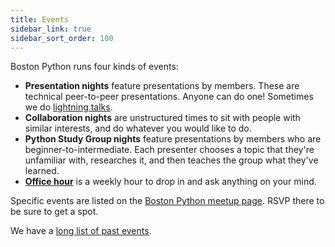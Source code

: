 ```yaml
---
title: Events
sidebar_link: true
sidebar_sort_order: 100
---
```


Boston Python runs four kinds of events:

- **Presentation nights** feature presentations by members.  These are technical peer-to-peer presentations.  Anyone can do one!  Sometimes we do [lightning talks](lightning.md).
- **Collaboration nights** are unstructured times to sit with people with similar interests, and do whatever you would like to do.
- **Python Study Group nights** feature presentations by members who are beginner-to-intermediate. Each presenter chooses a topic that they're unfamiliar with, researches it, and then teaches the group what they've learned.
- [**Office hour**](officehour.md) is a weekly hour to drop in and ask anything on your mind.

Specific events are listed on the [Boston Python meetup page](http://bostonpython.com).  RSVP there to be sure to get a spot.

We have a [long list of past events](past-events/index.md).
